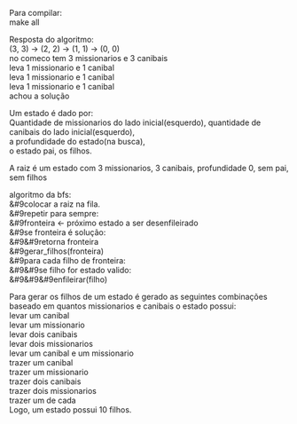 Para compilar:</br>
  make all</br>

Resposta do algoritmo:</br>
  (3, 3) -> (2, 2) -> (1, 1) -> (0, 0)</br>
  no comeco tem 3 missionarios e 3 canibais</br>
  leva 1 missionario e 1 canibal</br>
  leva 1 missionario e 1 canibal</br>
  leva 1 missionario e 1 canibal</br>
  achou a solução</br>

Um estado é dado por:</br>
  Quantidade de missionarios do lado inicial(esquerdo), quantidade de canibais do lado inicial(esquerdo), </br>
  a profundidade do estado(na busca),</br>
  o estado pai, os filhos.</br>

A raiz é um estado com 3 missionarios, 3 canibais, profundidade 0, sem pai, sem filhos</br>

algoritmo da bfs:</br>
 &#9colocar a raiz na fila.</br>
 &#9repetir para sempre:</br>
  &#9fronteira <-  próximo estado a ser desenfileirado</br>
  &#9se fronteira é solução:</br>
    &#9&#9retorna fronteira</br>
  &#9gerar_filhos(fronteira)</br>
  &#9para cada filho de fronteira:</br>
    &#9&#9se filho for estado valido:</br>
      &#9&#9&#9enfileirar(filho)</br>
      
      
Para gerar os filhos de um estado é gerado as seguintes combinações baseado em quantos missionarios e canibais o estado possui:</br>
 levar um canibal</br>
 levar um missionario</br>
 levar dois canibais</br>
 levar dois missionarios</br>
 levar um canibal e um missionario</br>
 trazer um canibal</br>
 trazer um missionario</br>
 trazer dois canibais</br>
 trazer dois missionarios</br>
 trazer um de cada</br>
Logo, um estado possui 10 filhos.</br>
